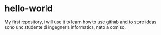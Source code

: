 # hello-world
My first repository, i will use it to learn how to use github and to store ideas
sono uno studente di ingegneria informatica, nato a comiso. 
